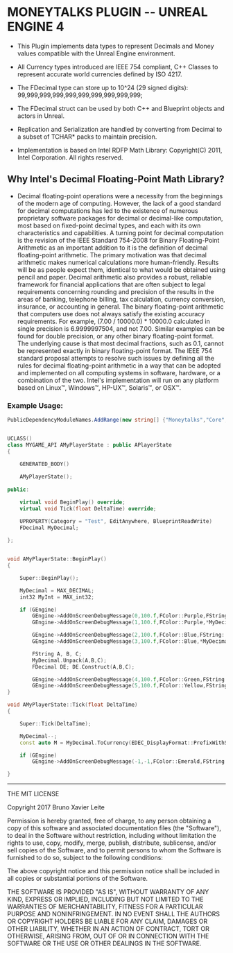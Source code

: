 # MONEYTALKS PLUGIN -- UNREAL ENGINE 4

* This Plugin implements data types to represent Decimals and Money values compatible with the Unreal Engine environment.
* All Currency types introduced are IEEE 754 compliant, C++ Classes to represent accurate world currencies defined by ISO 4217.
* The FDecimal type can store up to 10^24 (29 signed digits): 99,999,999,999,999,999,999,999,999,999;
* The FDecimal struct can be used by both C++ and Blueprint objects and actors in Unreal.

* Replication and Serialization are handled by converting from Decimal to a subset of TCHAR* packs to maintain precision.
* Implementation is based on Intel RDFP Math Library: Copyright(C) 2011, Intel Corporation. All rights reserved.


## Why Intel's Decimal Floating-Point Math Library?

* Decimal floating-point operations were a necessity from the beginnings of the modern age of computing.
  However, the lack of a good standard for decimal computations has led to the existence of numerous proprietary software packages for
  decimal or decimal-like computation, most based on fixed-point decimal types, and each with its own characteristics and capabilities.
  A turning point for decimal computation is the revision of the IEEE Standard 754-2008 for Binary Floating-Point Arithmetic
  as an important addition to it is the definition of decimal floating-point arithmetic. The primary motivation was that decimal
  arithmetic makes numerical calculations more human-friendly. Results will be as people expect them, identical to what would be obtained
  using pencil and paper. Decimal arithmetic also provides a robust, reliable framework for financial applications that are often subject
  to legal requirements concerning rounding and precision of the results in the areas of banking, telephone billing, tax calculation,
  currency conversion, insurance, or accounting in general. The binary floating-point arithmetic that computers use does not always
  satisfy the existing accuracy requirements. For example, (7.00 / 10000.0) * 10000.0 calculated in single precision is 6.9999997504,
  and not 7.00. Similar examples can be found for double precision, or any other binary floating-point format. The underlying cause is
  that most decimal fractions, such as 0.1, cannot be represented exactly in binary floating-point format. The IEEE 754 standard proposal
  attempts to resolve such issues by defining all the rules for decimal floating-point arithmetic in a way that can be adopted and
  implemented on all computing systems in software, hardware, or a combination of the two.
  Intel's implementation will run on any platform based on Linux™, Windows™, HP-UX™, Solaris™, or OSX™.


### Example Usage:

```csharp
PublicDependencyModuleNames.AddRange(new string[] {"Moneytalks","Core","CoreUObject","Engine","InputCore"});
```

```cpp

UCLASS()
class MYGAME_API AMyPlayerState : public APlayerState
{

	GENERATED_BODY()
	
	AMyPlayerState();
	
public:

	virtual void BeginPlay() override;
	virtual void Tick(float DeltaTime) override;

	UPROPERTY(Category = "Test", EditAnywhere, BlueprintReadWrite)
	FDecimal MyDecimal;
	
};


```

```cpp

void AMyPlayerState::BeginPlay()
{

	Super::BeginPlay();

	MyDecimal = MAX_DECIMAL;
	int32 MyInt = MAX_int32;

	if (GEngine)
		GEngine->AddOnScreenDebugMessage(0,100.f,FColor::Purple,FString::Printf(TEXT("25 Percent of %s is ::"),*MyDecimal.ToString()));
		GEngine->AddOnScreenDebugMessage(1,100.f,FColor::Purple,*MyDecimal.GetValueOfPercentage(DEC(25)).ToString());

		GEngine->AddOnScreenDebugMessage(2,100.f,FColor::Blue,FString::Printf(TEXT("%i out of %s is ::"),MyInt,*MyDecimal.ToString()));
		GEngine->AddOnScreenDebugMessage(3,100.f,FColor::Blue,*MyDecimal.GetPercentageOfValue(DEC(MyInt)).ToString());

		FString A, B, C;
		MyDecimal.Unpack(A,B,C);
		FDecimal DE; DE.Construct(A,B,C);

		GEngine->AddOnScreenDebugMessage(4,100.f,FColor::Green,FString::Printf(TEXT("UNPACK:::  %s A | %s B | %s C"),*A,*B,*C));
		GEngine->AddOnScreenDebugMessage(5,100.f,FColor::Yellow,FString::Printf(TEXT("CONSTRUCT:::  %s"),*DE.ToDecorated()));
}

void AMyPlayerState::Tick(float DeltaTime)
{

	Super::Tick(DeltaTime);

	MyDecimal--;
	const auto M = MyDecimal.ToCurrency(EDEC_DisplayFormat::PrefixWithSpace,TEXT("BRL"));

	if (GEngine)
		GEngine->AddOnScreenDebugMessage(-1,-1,FColor::Emerald,FString::Printf(TEXT("%s"),*M.ToString()),true,FVector2D(3,3));

}


```

----------


THE MIT LICENSE

Copyright 2017 Bruno Xavier Leite

Permission is hereby granted, free of charge, to any person obtaining a copy of this software and associated documentation files (the "Software"), to deal in the Software without restriction, including without limitation the rights to use, copy, modify, merge, publish, distribute, sublicense, and/or sell copies of the Software, and to permit persons to whom the Software is furnished to do so, subject to the following conditions:

The above copyright notice and this permission notice shall be included in all copies or substantial portions of the Software.

THE SOFTWARE IS PROVIDED "AS IS", WITHOUT WARRANTY OF ANY KIND, EXPRESS OR IMPLIED, INCLUDING BUT NOT LIMITED TO THE WARRANTIES OF MERCHANTABILITY, FITNESS FOR A PARTICULAR PURPOSE AND NONINFRINGEMENT. IN NO EVENT SHALL THE AUTHORS OR COPYRIGHT HOLDERS BE LIABLE FOR ANY CLAIM, DAMAGES OR OTHER LIABILITY, WHETHER IN AN ACTION OF CONTRACT, TORT OR OTHERWISE, ARISING FROM, OUT OF OR IN CONNECTION WITH THE SOFTWARE OR THE USE OR OTHER DEALINGS IN THE SOFTWARE.